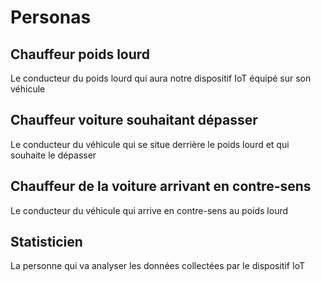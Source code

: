 # Personas

## Chauffeur poids lourd

Le conducteur du poids lourd qui aura notre dispositif IoT équipé sur son véhicule

## Chauffeur voiture souhaitant dépasser

Le conducteur du véhicule qui se situe derrière le poids lourd et qui souhaite le dépasser

## Chauffeur de la voiture arrivant en contre-sens

Le conducteur du véhicule qui arrive en contre-sens au poids lourd

## Statisticien

La personne qui va analyser les données collectées par le dispositif IoT
